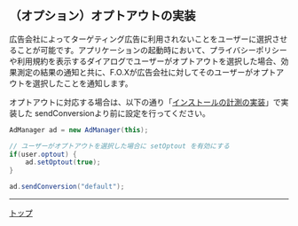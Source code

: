 ## （オプション）オプトアウトの実装
広告会社によってターゲティング広告に利用されないことをユーザーに選択させることが可能です。アプリケーションの起動時において、プライバシーポリシーや利用規約を表示するダイアログでユーザーがオプトアウトを選択した場合、効果測定の結果の通知と共に、F.O.Xが広告会社に対してそのユーザーがオプトアウトを選択したことを通知します。
オプトアウトに対応する場合は、以下の通り「[インストールの計測の実装](/lang/ja/doc/send_conversion/README.md)」で実装した sendConversionより前に設定を行ってください。

```java
AdManager ad = new AdManager(this);
// ユーザーがオプトアウトを選択した場合に setOptout を有効にするif(user.optout) {	ad.setOptout(true);}
ad.sendConversion("default");
```

---
[トップ](/lang/ja/README.md)
